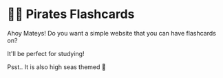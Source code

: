  <h1>🏴‍☠️ Pirates Flashcards</h1>

<p>Ahoy Mateys! Do you want a simple website that you can have flashcards on?</p>
<p>It'll be perfect for studying!</p>

<p>Psst.. It is also high seas themed 🌊</p>

